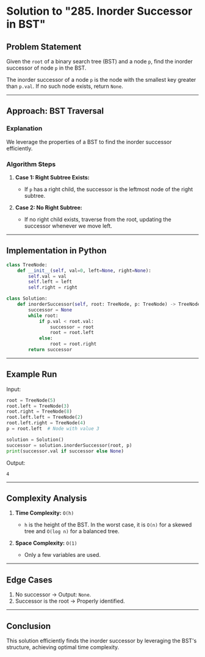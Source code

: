 # Solution to "285. Inorder Successor in BST"

## Problem Statement

Given the `root` of a binary search tree (BST) and a node `p`, find the inorder successor of node `p` in the BST.

The inorder successor of a node `p` is the node with the smallest key greater than `p.val`. If no such node exists, return `None`.

---

## Approach: BST Traversal

### Explanation

We leverage the properties of a BST to find the inorder successor efficiently.

### Algorithm Steps

1. **Case 1: Right Subtree Exists:**
    
    - If `p` has a right child, the successor is the leftmost node of the right subtree.
2. **Case 2: No Right Subtree:**
    
    - If no right child exists, traverse from the root, updating the successor whenever we move left.

---

## Implementation in Python

```python
class TreeNode:
    def __init__(self, val=0, left=None, right=None):
        self.val = val
        self.left = left
        self.right = right

class Solution:
    def inorderSuccessor(self, root: TreeNode, p: TreeNode) -> TreeNode:
        successor = None
        while root:
            if p.val < root.val:
                successor = root
                root = root.left
            else:
                root = root.right
        return successor
```

---

## Example Run

Input:

```python
root = TreeNode(5)
root.left = TreeNode(3)
root.right = TreeNode(8)
root.left.left = TreeNode(2)
root.left.right = TreeNode(4)
p = root.left  # Node with value 3

solution = Solution()
successor = solution.inorderSuccessor(root, p)
print(successor.val if successor else None)
```

Output:

```
4
```

---

## Complexity Analysis

1. **Time Complexity:** `O(h)`
    
    - `h` is the height of the BST. In the worst case, it is `O(n)` for a skewed tree and `O(log n)` for a balanced tree.
2. **Space Complexity:** `O(1)`
    
    - Only a few variables are used.

---

## Edge Cases

1. No successor → Output: `None`.
2. Successor is the root → Properly identified.

---

## Conclusion

This solution efficiently finds the inorder successor by leveraging the BST's structure, achieving optimal time complexity.